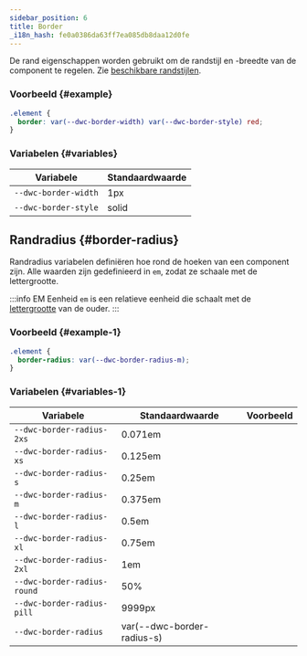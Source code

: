```yaml
---
sidebar_position: 6
title: Border
_i18n_hash: fe0a0386da63ff7ea085db8daa12d0fe
---
```

De rand eigenschappen worden gebruikt om de randstijl en -breedte van de component te regelen. Zie [beschikbare randstijlen](https://developer.mozilla.org/en-US/docs/Web/CSS/border-style).

### Voorbeeld {#example}

```css
.element {
  border: var(--dwc-border-width) var(--dwc-border-style) red;
}
```

### Variabelen {#variables}

| **Variabele**            | **Standaardwaarde** |
|--------------------------|---------------------|
| `--dwc-border-width`     | 1px                 |
| `--dwc-border-style`     | solid               |

## Randradius {#border-radius}

Randradius variabelen definiëren hoe rond de hoeken van een component zijn. Alle waarden zijn gedefinieerd in `em`, zodat ze schaale met de lettergrootte.

:::info EM Eenheid
`em` is een relatieve eenheid die schaalt met de [lettergrootte](https://developer.mozilla.org/en-US/docs/Web/CSS/font-size) van de ouder.
:::

### Voorbeeld {#example-1}

```css
.element {
  border-radius: var(--dwc-border-radius-m);
}
```

### Variabelen {#variables-1}

| **Variabele**                       | **Standaardwaarde**             | **Voorbeeld**                                            |
|-------------------------------------|---------------------------------|---------------------------------------------------------|
| `--dwc-border-radius-2xs`          | 0.071em                         | <RadiusBox radius="--dwc-border-radius-2xs" />        |
| `--dwc-border-radius-xs`           | 0.125em                         | <RadiusBox radius="--dwc-border-radius-xs" />         |
| `--dwc-border-radius-s`            | 0.25em                          | <RadiusBox radius="--dwc-border-radius-s" />          |
| `--dwc-border-radius-m`            | 0.375em                         | <RadiusBox radius="--dwc-border-radius-m" />          |
| `--dwc-border-radius-l`            | 0.5em                           | <RadiusBox radius="--dwc-border-radius-l" />          |
| `--dwc-border-radius-xl`           | 0.75em                          | <RadiusBox radius="--dwc-border-radius-xl" />         |
| `--dwc-border-radius-2xl`          | 1em                             | <RadiusBox radius="--dwc-border-radius-2xl" />        |
| `--dwc-border-radius-round`        | 50%                             | <RadiusBox radius="--dwc-border-radius-round" />      |
| `--dwc-border-radius-pill`         | 9999px                          | <RadiusBox radius="--dwc-border-radius-pill" />       |
| `--dwc-border-radius`              | var(--dwc-border-radius-s)     | <RadiusBox radius="--dwc-border-radius" />            |
